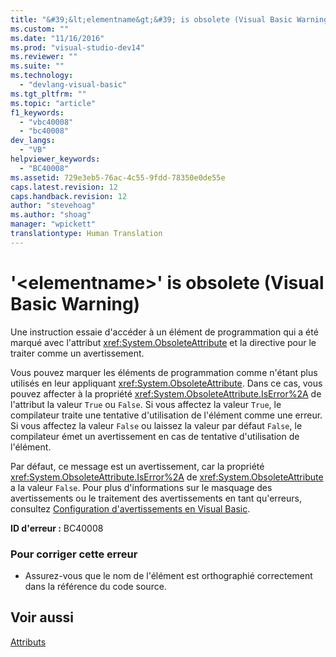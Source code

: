 ```yaml
---
title: "&#39;&lt;elementname&gt;&#39; is obsolete (Visual Basic Warning) | Microsoft Docs"
ms.custom: ""
ms.date: "11/16/2016"
ms.prod: "visual-studio-dev14"
ms.reviewer: ""
ms.suite: ""
ms.technology: 
  - "devlang-visual-basic"
ms.tgt_pltfrm: ""
ms.topic: "article"
f1_keywords: 
  - "vbc40008"
  - "bc40008"
dev_langs: 
  - "VB"
helpviewer_keywords: 
  - "BC40008"
ms.assetid: 729e3eb5-76ac-4c55-9fdd-78350e0de55e
caps.latest.revision: 12
caps.handback.revision: 12
author: "stevehoag"
ms.author: "shoag"
manager: "wpickett"
translationtype: Human Translation
---
```

# &#39;&lt;elementname&gt;&#39; is obsolete (Visual Basic Warning)
Une instruction essaie d'accéder à un élément de programmation qui a été marqué avec l'attribut <xref:System.ObsoleteAttribute> et la directive pour le traiter comme un avertissement.  
  
 Vous pouvez marquer les éléments de programmation comme n'étant plus utilisés en leur appliquant <xref:System.ObsoleteAttribute>.  Dans ce cas, vous pouvez affecter à la propriété <xref:System.ObsoleteAttribute.IsError%2A> de l'attribut la valeur `True` ou `False`.  Si vous affectez la valeur `True`, le compilateur traite une tentative d'utilisation de l'élément comme une erreur.  Si vous affectez la valeur `False` ou laissez la valeur par défaut `False`, le compilateur émet un avertissement en cas de tentative d'utilisation de l'élément.  
  
 Par défaut, ce message est un avertissement, car la propriété <xref:System.ObsoleteAttribute.IsError%2A> de <xref:System.ObsoleteAttribute> a la valeur `False`.  Pour plus d'informations sur le masquage des avertissements ou le traitement des avertissements en tant qu'erreurs, consultez [Configuration d'avertissements en Visual Basic](/visual-studio/ide/configuring-warnings-in-visual-basic).  
  
 **ID d'erreur :** BC40008  
  
### Pour corriger cette erreur  
  
-   Assurez\-vous que le nom de l'élément est orthographié correctement dans la référence du code source.  
  
## Voir aussi  
 [Attributs](../Topic/Attributes%20\(C%23%20and%20Visual%20Basic\).md)